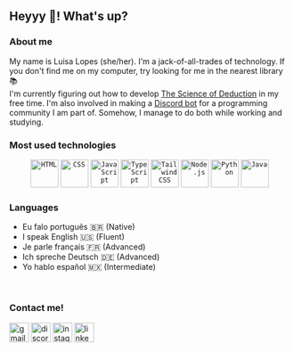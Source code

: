 <h2 align="left">Heyyy 👋! What's up?</h2>

### About me
My name is Luisa Lopes (she/her). I'm a jack-of-all-trades of technology. If you don't find me on my computer, try looking for me in the nearest library 📚<br>
I'm currently figuring out how to develop [The Science of Deduction](https://github.com/herlocksholmes1888/The-Science-of-Deduction) in my free time. I'm also involved in making a [Discord bot](https://github.com/Orange-Juice-Tech/InfOranger-Bot-Oficial-da-Orange/tree/develop/src) for a programming community I am part of. Somehow, I manage to do both while working and studying.

### Most used technologies
<div align="center">
	<code><img width="50" src="https://user-images.githubusercontent.com/25181517/192158954-f88b5814-d510-4564-b285-dff7d6400dad.png" alt="HTML" title="HTML"/></code>
	<code><img width="50" src="https://user-images.githubusercontent.com/25181517/183898674-75a4a1b1-f960-4ea9-abcb-637170a00a75.png" alt="CSS" title="CSS"/></code>
	<code><img width="50" src="https://user-images.githubusercontent.com/25181517/117447155-6a868a00-af3d-11eb-9cfe-245df15c9f3f.png" alt="JavaScript" title="JavaScript"/></code>
	<code><img width="50" src="https://user-images.githubusercontent.com/25181517/183890598-19a0ac2d-e88a-4005-a8df-1ee36782fde1.png" alt="TypeScript" title="TypeScript"/></code>
	<code><img width="50" src="https://user-images.githubusercontent.com/25181517/202896760-337261ed-ee92-4979-84c4-d4b829c7355d.png" alt="Tailwind CSS" title="Tailwind CSS"/></code>
	<code><img width="50" src="https://user-images.githubusercontent.com/25181517/183568594-85e280a7-0d7e-4d1a-9028-c8c2209e073c.png" alt="Node.js" title="Node.js"/></code>
	<code><img width="50" src="https://user-images.githubusercontent.com/25181517/183423507-c056a6f9-1ba8-4312-a350-19bcbc5a8697.png" alt="Python" title="Python"/></code>
	<code><img width="50" src="https://user-images.githubusercontent.com/25181517/117201156-9a724800-adec-11eb-9a9d-3cd0f67da4bc.png" alt="Java" title="Java"/></code>
</div>

### Languages
  * Eu falo português 🇧🇷 (Native)
  * I speak English 🇺🇸 (Fluent)
  * Je parle français 🇫🇷 (Advanced)
  * Ich spreche Deutsch 🇩🇪 (Advanced)
  * Yo hablo español 🇲🇽 (Intermediate)

<br>

### Contact me!
<div align="left">
  <a href="mailto:luisafrugoli11@gmail.com"><img src="https://img.shields.io/static/v1?message=Gmail&logo=gmail&label=&color=D14836&logoColor=white&labelColor=&style=for-the-badge" height="35" alt="gmail logo"  /></a>
  <a href="https://discord.com/users/476894968888295474"><img src="https://img.shields.io/static/v1?message=Discord&logo=discord&label=&color=7289DA&logoColor=white&labelColor=&style=for-the-badge" height="35" alt="discord logo"  /></a>
  <a href="https://www.instagram.com/herlocksholmes1889/?locale=es_LA&hl=en"><img src="https://img.shields.io/static/v1?message=Instagram&logo=instagram&label=&color=E1306C&logoColor=white&labelColor=&style=for-the-badge" height="35" alt="instagram logo"  /></a>
  <a href="https://br.linkedin.com/in/luisa-frugoli-valente-lopes-b5b533231"><img src="https://img.shields.io/static/v1?message=LinkedIn&logo=linkedin&label=&color=0077B5&logoColor=white&labelColor=&style=for-the-badge" height="35" alt="linkedin logo"  /></a>
</div>
